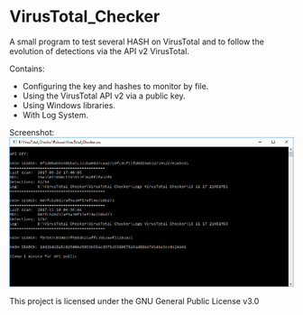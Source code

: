 # VirusTotal_Checker
A small program to test several HASH on VirusTotal and to follow the evolution of detections via the API v2 VirusTotal.

Contains:
- Configuring the key and hashes to monitor by file.
- Using the VirusTotal API v2 via a public key.
- Using Windows libraries.
- With Log System.

Screenshot:
![ScreenShot](https://raw.githubusercontent.com/Neosama/VirusTotal_Checker/master/img.PNG)

This project is licensed under the GNU General Public License v3.0
